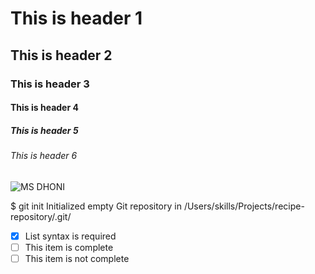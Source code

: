# This is header 1
## This is header 2
### This is header 3
#### This is header 4
##### This is header 5
###### This is header 6

![MS DHONI](https://cdn.britannica.com/25/222725-050-170F622A/Indian-cricketer-Mahendra-Singh-Dhoni-2011.jpg)

$ git init
Initialized empty Git repository in /Users/skills/Projects/recipe-repository/.git/

- [x] List syntax is required
- [ ] This item is complete
- [ ] This item is not complete
